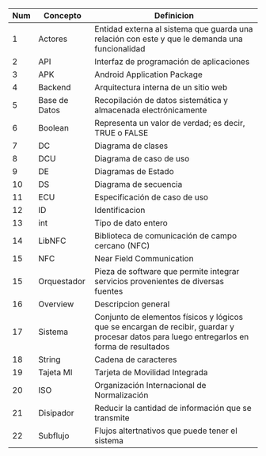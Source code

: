 | Num | Concepto | Definicion   |
|-----| -------- | ------------ |
|1| Actores| Entidad externa al sistema que guarda una relación con este y que le demanda una funcionalidad |
|2| API| Interfaz de programación de aplicaciones  |
|3| APK| Android Application Package  |
|4| Backend| Arquitectura interna de un sitio web |
|5| Base de Datos| Recopilación de datos sistemática y almacenada electrónicamente|
|6| Boolean| Representa un valor de verdad; es decir, TRUE o FALSE |
|7| DC| Diagrama de clases |
|8| DCU| Diagrama de caso de uso | 
|9| DE| Diagramas de Estado |
|10| DS| Diagrama de secuencia |
|11| ECU| Especificación de caso de uso |
|12| ID| Identificacion |
|13| int| Tipo de dato entero |
|14| LibNFC| Biblioteca de comunicación de campo cercano (NFC) |
|15| NFC| Near Field Communication |
|15| Orquestador| Pieza de software que permite integrar servicios provenientes de diversas fuentes |
|16| Overview| Descripcion general |
|17| Sistema| Conjunto de elementos físicos y lógicos que se encargan de recibir, guardar y procesar datos para luego entregarlos en forma de resultados |
|18| String| Cadena de caracteres |
|19| Tajeta MI| Tarjeta de Movilidad Integrada |
|20| ISO | Organización Internacional de Normalización |
|21| Disipador|  Reducir la cantidad de información que se transmite |
|22| Subflujo|  Flujos altertnativos que puede tener el sistema |
